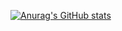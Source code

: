 [![Anurag's GitHub stats](https://github-readme-stats.vercel.app/api?username=Bruno-CTC)](https://github.com/anuraghazra/github-readme-stats)
